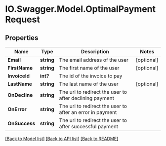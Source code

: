 # IO.Swagger.Model.OptimalPaymentRequest
## Properties

Name | Type | Description | Notes
------------ | ------------- | ------------- | -------------
**Email** | **string** | The email address of the user | [optional] 
**FirstName** | **string** | The first name of the user | [optional] 
**InvoiceId** | **int?** | The id of the invoice to pay | 
**LastName** | **string** | The last name of the user | [optional] 
**OnDecline** | **string** | The url to redirect the user to after declining payment | 
**OnError** | **string** | The url to redirect the user to after an error in payment | 
**OnSuccess** | **string** | The url to redirect the user to after successful payment | 

[[Back to Model list]](../README.md#documentation-for-models) [[Back to API list]](../README.md#documentation-for-api-endpoints) [[Back to README]](../README.md)

